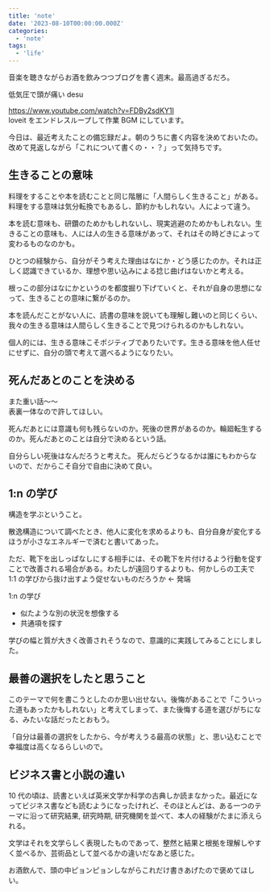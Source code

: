 ```yaml
---
title: 'note'
date: '2023-08-10T00:00:00.000Z'
categories:
  - 'note'
tags:
  - 'life'
---
```


音楽を聴きながらお酒を飲みつつブログを書く週末。最高過ぎるだろ。
  
低気圧で頭が痛い desu  
  
https://www.youtube.com/watch?v=FDBy2sdKY1I  
loveit をエンドレスループして作業 BGM にしています。
  
今日は、最近考えたことの備忘録だよ。朝のうちに書く内容を決めておいたの。改めて見返しながら「これについて書くの・・？」って気持ちです。
  
## 生きることの意味
  
料理をすることや本を読むことと同じ階層に「人間らしく生きること」がある。料理をする意味は気分転換でもあるし、節約かもしれない。人によって違う。  
  
本を読む意味も、研鑽のためかもしれないし、現実逃避のためかもしれない。生きることの意味も、人には人の生きる意味があって、それはその時どきによって変わるものなのかも。  
  
ひとつの経験から、自分がそう考えた理由はなにか・どう感じたのか。それは正しく認識できているか、理想や思い込みによる捻じ曲げはないかと考える。  
  
根っこの部分はなにかというのを都度掘り下げていくと、それが自身の思想になって、生きることの意味に繋がるのか。  
  
本を読んだことがない人に、読書の意味を説いても理解し難いのと同じくらい、我々の生きる意味は人間らしく生きることで見つけられるのかもしれない。  
  
個人的には、生きる意味こそポジティブでありたいです。生きる意味を他人任せにせずに、自分の頭で考えて選べるようになりたい。  
  
## 死んだあとのことを決める
  
また重い話〜〜  
表裏一体なので許してほしい。
  
死んだあとには意識も何も残らないのか。死後の世界があるのか。輪廻転生するのか。死んだあとのことは自分で決めるという話。  
  
自分らしい死後はなんだろうと考えた。 死んだらどうなるかは誰にもわからないので、だからこそ自分で自由に決めて良い。 
  
## 1:n の学び
  
構造を学ぶということ。  
  
散逸構造について調べたとき、他人に変化を求めるよりも、自分自身が変化するほうが小さなエネルギーで済むと書いてあった。  
  
ただ、靴下を出しっぱなしにする相手には、その靴下を片付けるよう行動を促すことで改善される場合がある。わたしが遠回りするよりも、何かしらの工夫で 1:1 の学びから抜け出すよう促せないものだろうか ← 発端  
  
1:n の学び  
  
- 似たような別の状況を想像する  
- 共通項を探す  
  
学びの幅と質が大きく改善されそうなので、意識的に実践してみることにしました。

## 最善の選択をしたと思うこと
  
このテーマで何を書こうとしたのか思い出せない。後悔があることで「こういった道もあったかもしれない」と考えてしまって、また後悔する道を選びがちになる、みたいな話だったとおもう。  
  
「自分は最善の選択をしたから、今が考えうる最高の状態」と、思い込むことで幸福度は高くなるらしいので。  
  
## ビジネス書と小説の違い
  
10 代の頃は、読書といえば英米文学か科学の古典しか読まなかった。最近になってビジネス書なども読むようになったけれど、そのほとんどは、ある一つのテーマに沿って研究結果, 研究時期, 研究機関を並べて、本人の経験がたまに添えられる。  
  
文学はそれを文学らしく表現したものであって、整然と結果と根拠を理解しやすく並べるか、芸術品として並べるかの違いだなあと感じた。  
  
お酒飲んで、頭の中ピョンピョンしながらこれだけ書きあげたので褒めてほしい。
